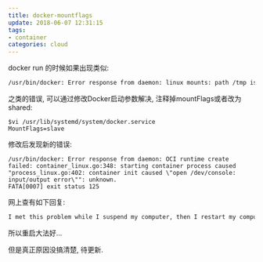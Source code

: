 ```yaml
---
title: docker-mountflags
update: 2018-06-07 12:31:15
tags: 
- container
categories: cloud
---
```


docker run 的时候如果出现类似:

```bash
/usr/bin/docker: Error response from daemon: linux mounts: path /tmp is mounted on / but it is not a shared mount.
```

之类的错误, 可以通过修改Docker启动参数解决, 注释掉mountFlags或者改为shared:

```
$vi /usr/lib/systemd/system/docker.service
MountFlags=slave
```

修改后发现新的错误:

```shell
/usr/bin/docker: Error response from daemon: OCI runtime create failed: container_linux.go:348: starting container process caused "process_linux.go:402: container init caused \"open /dev/console: input/output error\"": unknown.
FATA[0007] exit status 125
```

网上查有如下回复:

```tex
I met this problem while I suspend my computer, then I restart my computer, this error was solved. I guess it was because the docker daemon missed driver library path.
```

所以重启大法好...

但是真正原因没搞清楚, 待更新.
